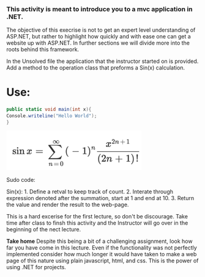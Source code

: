 ### This activity is meant to introduce you to a mvc application in .NET.
The objective of this execrise is not to get an expert level understanding of ASP.NET, but rather to highlight how quickly and with ease
one can get a website up with ASP.NET. In further sections we will divide more into the roots behind this framework.


In the Unsolved file the application that the instructor started on is provided. Add a method to the operation class that preforms a Sin(x)
calculation.

# **Use:**

 ```c#
 public static void main(int x){
 Console.writeline("Hello World");
 }

 ```
![Sinx](Resource/sinx.png)
 

Sudo code:
  
  Sin(x):
    1. Define a retval to keep track of count.
    2. Interate through expression denoted after the summation, start at 1 and end at 10.
    3. Return the value and render the result to the web-page.
    
    
  This is a hard excerise for the first lecture, so don't be discourage. Take time after class to finsh this activity and the Instructor will go
  over in the beginning of the nect lecture.
  
  **Take home**
  Despite this being a bit of a challenging assignment, look how far you have come in this lecture. Even if the functionality was not perfectly 
  implemented consider how much longer it would have taken to make a web page of this nature using plain javascript, html, and css. This is the power
  of using .NET for projects. 
